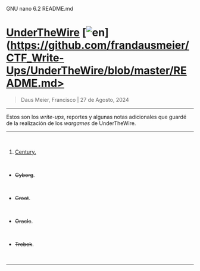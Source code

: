   GNU nano 6.2                                                                    README.md                                                                             
# [UnderTheWire](https://underthewire.tech/) [![en](https://img.shields.io/badge/lang-es-yellow.svg)](https://github.com/frandausmeier/CTF_Write-Ups/UnderTheWire/blob/master/README.md>

> Daus Meier, Francisco | 27 de Agosto, 2024

-----

Estos son los _write-ups_, reportes y algunas notas adicionales que guardé de la realización de los _wargames_ de UnderTheWire.

-----

<br>

1. [Century.](century)

<br>

* ~~Cyborg~~.

<br>

* ~~Groot~~.

<br>

* ~~Oracle~~.

<br>

* ~~Trebek~~.

<br>

-----

